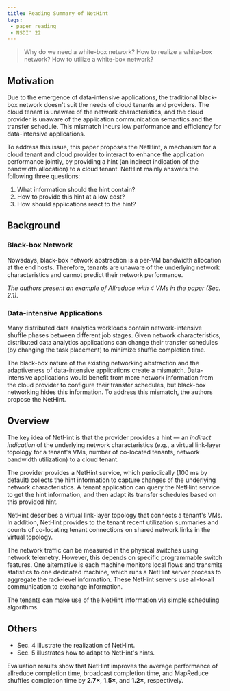 ```yaml
---
title: Reading Summary of NetHint
tags:
 - paper reading
 - NSDI' 22
---
```

> Why do we need a white-box network?
> How to realize a white-box network?
> How to utilize a white-box network?

## Motivation

Due to the emergence of data-intensive applications, the traditional black-box network doesn't suit the needs of cloud tenants and providers. The cloud tenant is unaware of the network characteristics, and the cloud provider is unaware of the application communication semantics and the transfer schedule. This mismatch incurs low performance and efficiency for data-intensive applications.

To address this issue, this paper proposes the NetHint, a mechanism for a cloud tenant and cloud provider to interact to enhance the application performance jointly, by providing a hint (an indirect indication of the bandwidth allocation) to a cloud tenant. NetHint mainly answers the following three questions:

1. What information should the hint contain?
2. How to provide this hint at a low cost?
3. How should applications react to the hint?

## Background

### Black-box Network

Nowadays, black-box network abstraction is a per-VM bandwidth allocation at the end hosts. Therefore, tenants are unaware of the underlying network characteristics and cannot predict their network performance. 

*The authors present an example of Allreduce with 4 VMs in the paper (Sec. 2.1).*

### Data-intensive Applications

Many distributed data analytics workloads contain network-intensive shuffle phases between different job stages. Given network characteristics, distributed data analytics applications can change their transfer schedules (by changing the task placement) to minimize shuffle completion time.

The black-box nature of the existing networking abstraction and the adaptiveness of data-intensive applications create a mismatch. Data-intensive applications would benefit from more network information from the cloud provider to configure their transfer schedules, but black-box networking hides this information. To address this mismatch, the authors propose the NetHint.

## Overview

The key idea of NetHint is that the provider provides a hint — an *indirect indication* of the underlying network characteristics (e.g., a virtual link-layer topology for a tenant's VMs, number of co-located tenants, network bandwidth utilization) to a cloud tenant.

The provider provides a NetHint service, which periodically (100 ms by default) collects the hint information to capture changes of the underlying network characteristics. A tenant application can query the NetHint service to get the hint information, and then adapt its transfer schedules based on this provided hint.

NetHint describes a virtual link-layer topology that connects a tenant's VMs. In addition, NetHint provides to the tenant recent utilization summaries and counts of co-locating tenant connections on shared network links in the virtual topology.

The network traffic can be measured in the physical switches using network telemetry. However, this depends on specific programmable switch features. One alternative is each machine monitors local flows and transmits statistics to one dedicated machine, which runs a NetHint server process to aggregate the rack-level information. These NetHint servers use all-to-all communication to exchange information.

The tenants can make use of the NetHint information via simple scheduling algorithms.

## Others

- Sec. 4 illustrate the realization of NetHint.
- Sec. 5 illustrates how to adapt to NetHint's hints.

Evaluation results show that NetHint improves the average performance of allreduce completion time, broadcast completion time, and MapReduce shuffles completion time by **2.7×**, **1.5×**, and **1.2×**, respectively.
